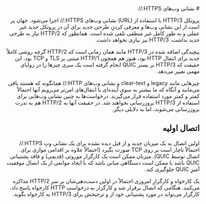 <div dir="rtl">
# نشانی وب‌های HTTPS://

پروتکل HTTP/3 با استفاده از (URL) نشانی وب‌های HTTPS:// اجرا می‌شود. جهان پر است از این نشانی وب‌ها و معرفی کردنِ طرحی جدید برای آن در پروتکل جدید غیر عملی و به طور کامل غیر منطقی تلقی شده است. همانطور که HTTP/2 نیاز به طرحی جدید نداشت، HTTP/3 نیز نیازی نخواهد داشت.

پیچیدگی اضافه شده در HTTP/3 مانند همان زمانی است که HTTP/2 گرچه روشی کاملاً‌ جدید برای انتقال HTTP بود، هنوز هم همچون HTTP/1 مبتنی بر TLS و TCP بود. این حقیقت که HTTP/3 بر بستر QUIC انجام گرفته است یک سری چیزها را در زوایای مهمی تغییر می‌دهد.

چیزهایی مانند legacy و clear-text و نشانی وب‌های HTTP:// همانگونه که هستند باقی می‌مانند و آنگاه که ما بیشتر به سوی آینده‌ای با انتقال‌های امن‌تر می‌رویم آنها احتمالاً کمتر و کمتر مورد استفاده قرار می‌گیرند. درخواست‌ها به چنین نشانی وب‌هایی برای استفاده از HTTP/3 بروزرسانی نخواهند شد. در حقیقت آنها به HTTP/2 هم به ندرت بروزرسانی می‌شوند، اما به دلایلی دیگر.

## اتصال اولیه

اولین اتصال به یک میزبان جدید و از قبل دیده نشده برای یک نشانی وبِ HTTPS:// احتمالاً ناچار است بر روی TCP صورت بگیرد (احتمالاً علاوه بر اقدامی موازی برای اتصال توسط QUIC). میزبان ممکن است یک کارگزار موروثی (قدیمی) و فاقد پشتیبانی QUIC باشد یا ممکن است دستگاهی میانی باشد که با ایجاد موانعی از یک اتصال موفقیت آمیزِ QUIC جلوگیری کند.

یک کارخواه و کارگزارِ امروزی احتمالاً در اولین دست‌دهی‌شان بر سرِ HTTP/2 مذاکره می‌کنند. هنگامی که اتصال برقرار شد و کارگزار به درخواستِ HTTP کارخواه پاسخ داد، کارگزار می‌تواند در مورد پشتیبانی خود از و ترجیحش برای HTTP/3 به کارخواه بگوید.
</div>
